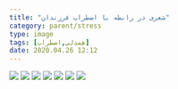```yaml
---
title: "شعری در رابطه با اضطراب فرزندان"
category: parent/stress
type: image
tags: [همدلی,اضطراب]
date: 2020.04.26 12:12
---
```


![](../../static/images/anxiety-awareness-poem-1.webp)
![](../../static/images/anxiety-awareness-poem-2.webp)
![](../../static/images/anxiety-awareness-poem-3.webp)
![](../../static/images/anxiety-awareness-poem-4.webp)
![](../../static/images/anxiety-awareness-poem-5.webp)
![](../../static/images/anxiety-awareness-poem-6.webp)
![](../../static/images/anxiety-awareness-poem-7.webp)